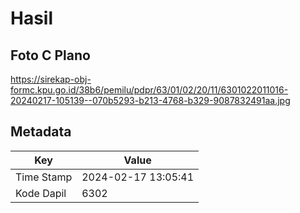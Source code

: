 # Hasil

## Foto C Plano

https://sirekap-obj-formc.kpu.go.id/38b6/pemilu/pdpr/63/01/02/20/11/6301022011016-20240217-105139--070b5293-b213-4768-b329-9087832491aa.jpg


## Metadata

| Key        | Value               |
| ---------- | ------------------- |
| Time Stamp | 2024-02-17 13:05:41 |
| Kode Dapil | 6302                |



